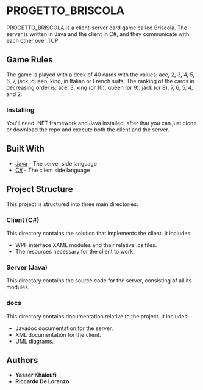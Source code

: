 # PROGETTO_BRISCOLA

PROGETTO_BRISCOLA is a client-server card game called Briscola. The server is written in Java and the client in C#, and they communicate with each other over TCP.

## Game Rules

The game is played with a deck of 40 cards with the values: ace, 2, 3, 4, 5, 6, 7, jack, queen, king, in Italian or French suits. The ranking of the cards in decreasing order is: ace, 3, king (or 10), queen (or 9), jack (or 8), 7, 6, 5, 4, and 2.

### Installing

You'll need .NET framework and Java installed, after that you can just clone or download the repo and execute both the client and the server.

## Built With

* [Java](https://www.java.com) - The server side language
* [C#](https://www.microsoft.com/net) - The client side language

## Project Structure

This project is structured into three main directories:

### Client (C#)

This directory contains the solution that implements the client. It includes:

* WPF interface XAML modules and their relative .cs files.
* The resources necessary for the client to work.

### Server (Java)

This directory contains the source code for the server, consisting of all its modules.

### docs

This directory contains documentation relative to the project. It includes:

* Javadoc documentation for the server.
* XML documentation for the client.
* UML diagrams.

## Authors

* **Yasser Khaloufi**
* **Riccardo De Lorenzo**
